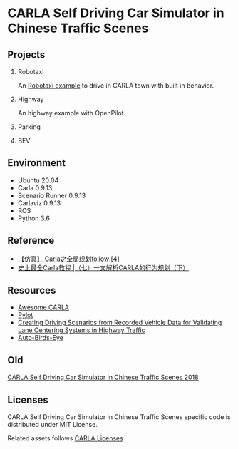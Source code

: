 # CARLA Self Driving Car Simulator in Chinese Traffic Scenes

## Projects
1. Robotaxi

   An [Robotaxi example](./robotaxi.md) to drive in CARLA town with built in behavior.  

2. Highway

   An highway example with OpenPilot.  

3. Parking 

1. BEV
## Environment
* Ubuntu 20.04
* Carla 0.9.13
* Scenario Runner 0.9.13
* Carlaviz 0.9.13
* ROS
* Python 3.6

## Reference

- [【仿真】 Carla之全局规划follow [4]](https://blog.csdn.net/qq_39537898/article/details/117563006)
- [史上最全Carla教程 |（七）一文解析CARLA的行为规划（下）](https://zhuanlan.zhihu.com/p/376411890)

## Resources

* [Awesome CARLA](https://github.com/Amin-Tgz/awesome-CARLA)
* [Pylot](https://github.com/erdos-project/pylot)
* [Creating Driving Scenarios from Recorded Vehicle Data for Validating Lane Centering Systems in Highway Traffic](https://www.mathworks.com/videos/creating-driving-scenarios-from-recorded-vehicle-data-for-validating-lane-centering-systems-in-highway-traffic-1592820033589.html)
* [Auto-Birds-Eye](https://github.com/MankaranSingh/Auto-Birds-Eye)

## Old
[CARLA Self Driving Car Simulator in Chinese Traffic Scenes 2018](./old/README.md)

## Licenses
CARLA Self Driving Car Simulator in Chinese Traffic Scenes specific code is distributed under MIT License.

Related assets follows [CARLA Licenses](https://github.com/carla-simulator/carla)
